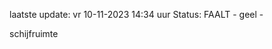 laatste update: 
vr 10-11-2023 14:34   uur 
Status: FAALT - geel - 
<div class="service Y">schijfruimte</div>